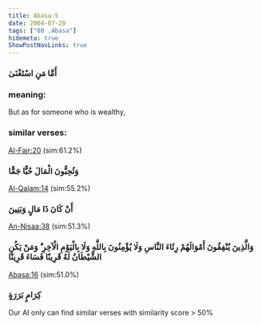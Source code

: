 ```yaml
---
title: Abasa:5
date: 2004-07-20
tags: ["80 .Abasa"]
hidemeta: true 
ShowPostNavLinks: true 
---
```

### أَمَّا مَنِ اسْتَغْنَىٰ
### meaning: 
But as for someone who is wealthy,
### similar verses: 

[Al-Fajr:20](/89/20) (sim:61.2%)

### وَتُحِبُّونَ الْمَالَ حُبًّا جَمًّا

[Al-Qalam:14](/68/14) (sim:55.2%)

### أَنْ كَانَ ذَا مَالٍ وَبَنِينَ

[An-Nisaa:38](/4/38) (sim:51.3%)

### وَالَّذِينَ يُنْفِقُونَ أَمْوَالَهُمْ رِئَاءَ النَّاسِ وَلَا يُؤْمِنُونَ بِاللَّهِ وَلَا بِالْيَوْمِ الْآخِرِ ۗ وَمَنْ يَكُنِ الشَّيْطَانُ لَهُ قَرِينًا فَسَاءَ قَرِينًا

[Abasa:16](/80/16) (sim:51.0%)

### كِرَامٍ بَرَرَةٍ

Our AI only can find similar verses with similarity score > 50% 
